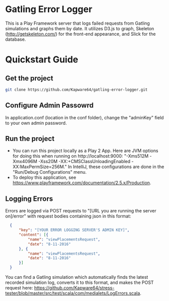 Gatling Error Logger
=========================

This is a Play Framework server that logs failed requests from Gatling simulations and graphs them by date. It utilizes D3.js to graph, Skeleton (http://getskeleton.com/) for the front-end appearance, and Slick for the database.

Quickstart Guide
=========================

Get the project
---------------

```bash
git clone https://github.com/Kapware64/gatling-error-logger.git
```

Configure Admin Passowrd
------------------------
In application.conf (location in the conf folder), change the "adminKey" field to your own admin password.

Run the project
---------------
* You can run this project locally as a Play 2 App. Here are JVM options for doing this when running on http://localhost:9000: "-Xms512M -Xmx4096M -Xss20M -XX:+CMSClassUnloadingEnabled -XX:MaxPermSize=256M." In IntelliJ, these configurations are done in the "Run/Debug Configurations" menu.
* To deploy this application, see https://www.playframework.com/documentation/2.5.x/Production.

Logging Errors
--------------
Errors are logged via POST requests to "[URL you are running the server on]/error" with request bodies containing json in this format:
```json
  {
      "key": "[YOUR ERROR LOGGING SERVER'S ADMIN KEY]",
      "content": [{
          "name": "viewPlacementsRequest",
          "date": "8-11-2016"
      }, {
          "name": "viewPlacementsRequest",
          "date": "8-11-2016"
      }]
  }
```
You can find a Gatling simulation which automatically finds the latest recorded simulation log, converts it to this format, and makes the POST request here: https://github.com/Kapware64/stress-tester/blob/master/src/test/scala/com/medialets/LogErrors.scala.
